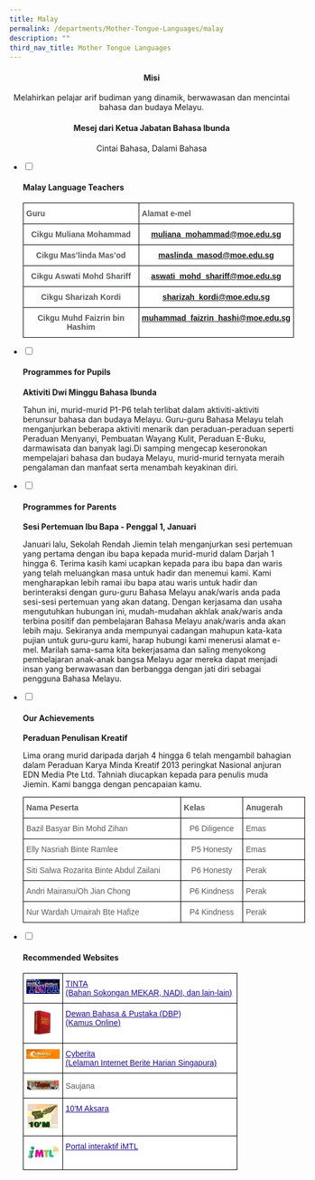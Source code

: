 ```yaml
---
title: Malay
permalink: /departments/Mother-Tongue-Languages/malay
description: ""
third_nav_title: Mother Tongue Languages
---
```

<h4><center>Misi</center></h4>
<center>Melahirkan pelajar arif budiman yang dinamik, berwawasan dan mencintai bahasa dan budaya Melayu.</center>


<h4><center>Mesej dari  Ketua Jabatan Bahasa Ibunda</center></h4>
<center>Cintai Bahasa, Dalami Bahasa</center>

<ul class="jekyllcodex_accordion">
  <li>
    <input type="checkbox" id="accordion1">
		<label for="accordion1"><h4>Malay Language Teachers</h4></label>
    <div>
			<style type="text/css">
.tg  {border-collapse:collapse;border-spacing:0;}
.tg td{border-color:black;border-style:solid;border-width:1px;font-family:Arial, sans-serif;font-size:14px;
  overflow:hidden;padding:10px 5px;word-break:normal;}
.tg th{border-color:black;border-style:solid;border-width:1px;font-family:Arial, sans-serif;font-size:14px;
  font-weight:normal;overflow:hidden;padding:10px 5px;word-break:normal;}
.tg .tg-2r4h{background-color:#FFF;color:#58595B;font-weight:bold;text-align:left;vertical-align:top}
.tg .tg-cqn3{background-color:#FFF;color:#58595B;font-weight:bold;text-align:center;vertical-align:top}
.tg .tg-0pyt{background-color:#FFF;color:#21088A;font-weight:bold;text-align:center;text-decoration:underline;vertical-align:top}
</style>
<table class="tg">
<tbody>
  <tr>
    <td class="tg-2r4h">Guru</td>
    <td class="tg-2r4h">Alamat e-mel</td>
  </tr>
  <tr>
    <td class="tg-cqn3">Cikgu Muliana Mohammad</td>
    <td class="tg-0pyt"><a href="mailto:muliana_mohammad@moe.edu.sg">muliana_mohammad@moe.edu.sg</a></td>
  </tr>
  <tr>
    <td class="tg-cqn3">Cikgu Mas’linda Mas’od</td>
    <td class="tg-0pyt"><a href="mailto:maslinda_masod@moe.edu.sg">maslinda_masod@moe.edu.sg</a></td>
  </tr>
  <tr>
    <td class="tg-cqn3">Cikgu Aswati Mohd Shariff</td>
    <td class="tg-0pyt"><a href="mailto:aswati_mohd_shariff@moe.edu.sg">aswati_mohd_shariff@moe.edu.sg</a></td>
  </tr>
  <tr>
    <td class="tg-cqn3">Cikgu Sharizah Kordi</td>
    <td class="tg-0pyt"><a href="mailto:sharizah_kordi@moe.edu.sg">sharizah_kordi@moe.edu.sg</a></td>
  </tr>
  <tr>
    <td class="tg-cqn3">Cikgu Muhd Faizrin bin Hashim</td>
    <td class="tg-0pyt"><a href="mailto:muhammad_faizrin_hashi@moe.edu.sg">muhammad_faizrin_hashi@moe.edu.sg</a></td>
  </tr>
</tbody>
</table>
		</div>
	</li>
	<li>
		<input type="checkbox" id="accordion2">
		<label for="accordion2"><h4>Programmes for Pupils</h4></label>
		<div>
			<p><strong>Aktiviti Dwi Minggu Bahasa Ibunda</strong></p>
			<p>Tahun ini, murid-murid P1-P6 telah terlibat dalam aktiviti-aktiviti berunsur bahasa dan budaya Melayu. Guru-guru Bahasa Melayu telah menganjurkan beberapa aktiviti menarik dan peraduan-peraduan seperti Peraduan Menyanyi, Pembuatan Wayang Kulit, Peraduan E-Buku, darmawisata dan banyak lagi.Di samping mengecap keseronokan mempelajari bahasa dan budaya Melayu, murid-murid ternyata meraih pengalaman dan manfaat serta menambah keyakinan diri.</p>
		</div>
	</li>
	<li>
		<input type="checkbox" id="accordion3">
		<label for="accordion3"><h4>Programmes for Parents</h4></label>
		<div>
			<p><strong>Sesi Pertemuan Ibu Bapa - Penggal 1, Januari</strong></p>
			<p>Januari lalu, Sekolah Rendah Jiemin telah menganjurkan sesi pertemuan yang pertama dengan ibu bapa kepada murid-murid dalam Darjah 1 hingga 6. Terima kasih kami ucapkan kepada para ibu bapa dan waris yang telah meluangkan masa untuk hadir dan menemui kami. Kami mengharapkan lebih ramai ibu bapa atau waris untuk hadir dan berinteraksi dengan guru-guru Bahasa Melayu anak/waris anda pada sesi-sesi pertemuan yang akan datang. Dengan kerjasama dan usaha mengutuhkan hubungan ini, mudah-mudahan akhlak anak/waris anda terbina positif dan pembelajaran Bahasa Melayu anak/waris anda akan lebih maju. Sekiranya anda mempunyai cadangan mahupun kata-kata pujian untuk guru-guru kami, harap hubungi kami menerusi alamat e-mel. Marilah sama-sama kita bekerjasama dan saling menyokong pembelajaran anak-anak bangsa Melayu agar mereka dapat menjadi insan yang berwawasan dan berbangga dengan jati diri sebagai pengguna Bahasa Melayu.</p>
		</div>
	</li>
	<li>
		<input type="checkbox" id="accordion4">
		<label for="accordion4"><h4>Our Achievements</h4></label>
		<div>
			<p><strong>Peraduan Penulisan Kreatif</strong></p>
			<p>Lima orang murid daripada darjah 4 hingga 6 telah mengambil bahagian dalam Peraduan Karya Minda Kreatif 2013 peringkat Nasional anjuran EDN Media Pte Ltd. Tahniah diucapkan kepada para penulis muda Jiemin. Kami bangga dengan pencapaian kamu.</p>
			<center>
			<style type="text/css">
.tg  {border-collapse:collapse;border-spacing:0;}
.tg td{border-color:black;border-style:solid;border-width:1px;font-family:Arial, sans-serif;font-size:14px;
  overflow:hidden;padding:10px 5px;word-break:normal;}
.tg th{border-color:black;border-style:solid;border-width:1px;font-family:Arial, sans-serif;font-size:14px;
  font-weight:normal;overflow:hidden;padding:10px 5px;word-break:normal;}
.tg .tg-mzni{background-color:#FFF;color:#58595B;text-align:left;vertical-align:top}
.tg .tg-imuo{background-color:#FFF;color:#58595B;text-align:center;vertical-align:top}
.tg .tg-2r4h{background-color:#FFF;color:#58595B;font-weight:bold;text-align:left;vertical-align:top}
</style>
<table class="tg" style="undefined;table-layout: fixed; width: 500px">
<colgroup>
<col style="width: 280px">
<col style="width: 110px">
<col style="width: 110px">
</colgroup>
<tbody>
  <tr>
    <td class="tg-2r4h">Nama Peserta</td>
    <td class="tg-2r4h">Kelas</td>
    <td class="tg-2r4h">Anugerah</td>
  </tr>
  <tr>
    <td class="tg-mzni">Bazil Basyar Bin Mohd Zihan</td>
    <td class="tg-imuo">P6 Diligence</td>
    <td class="tg-mzni">Emas</td>
  </tr>
  <tr>
    <td class="tg-mzni">Elly Nasriah Binte Ramlee</td>
    <td class="tg-imuo">P5 Honesty</td>
    <td class="tg-mzni">Emas</td>
  </tr>
  <tr>
    <td class="tg-mzni">Siti Salwa Rozarita Binte Abdul Zailani</td>
    <td class="tg-imuo">P6 Honesty</td>
    <td class="tg-mzni">Perak</td>
  </tr>
  <tr>
    <td class="tg-mzni">Andri Mairanu/Oh Jian Chong</td>
    <td class="tg-imuo">P6 Kindness</td>
    <td class="tg-mzni">Perak</td>
  </tr>
  <tr>
    <td class="tg-mzni">Nur Wardah Umairah Bte Hafize</td>
    <td class="tg-imuo">P4 Kindness</td>
    <td class="tg-mzni">Perak</td>
  </tr>
</tbody>
</table>
			</center>
		</div>
	</li>
	<li>
		<input type="checkbox" id="accordion5">
		<label for="accordion5"><h4>Recommended Websites</h4></label>
		<div>
			<style type="text/css">
.tg  {border-collapse:collapse;border-spacing:0;}
.tg td{border-color:black;border-style:solid;border-width:1px;font-family:Arial, sans-serif;font-size:14px;
  overflow:hidden;padding:10px 5px;word-break:normal;}
.tg th{border-color:black;border-style:solid;border-width:1px;font-family:Arial, sans-serif;font-size:14px;
  font-weight:normal;overflow:hidden;padding:10px 5px;word-break:normal;}
.tg .tg-imuo{background-color:#FFF;color:#58595B;text-align:center;vertical-align:top}
.tg .tg-0qnb{background-color:#FFF;color:#21088A;font-weight:bold;text-align:left;text-decoration:underline;vertical-align:top}
.tg .tg-vqji{background-color:#FFF;color:#58595B;text-align:left;vertical-align:middle}
</style>
<table class="tg" style="undefined;table-layout: fixed; width: 380px">
<colgroup>
<col style="width: 70px">
<col style="width: 310px">
</colgroup>
<tbody>
  <tr>
    <td class="tg-imuo"><img src="/images/rwm1.jpeg"></td>
    <td class="tg-0qnb"><a href="http://tinta.moe.edu.sg/mekar/slot/u112/index.html" target="_blank" rel="noopener noreferrer"><span style="font-weight:500;text-decoration:underline;color:#21088A">TINTA</span></a><br><a href="http://tinta.moe.edu.sg/mekar/slot/u112/index.html" target="_blank" rel="noopener noreferrer"><span style="font-weight:500;text-decoration:underline;color:#21088A">(Bahan Sokongan MEKAR, NADI, dan lain-lain)</span></a></td>
  </tr>
  <tr>
    <td class="tg-imuo"><img src="/images/rwm2.jpeg"></td>
    <td class="tg-0qnb"><a href="http://prpm.dbp.gov.my/" target="_blank" rel="noopener noreferrer"><span style="font-weight:500;text-decoration:underline;color:#21088A">Dewan Bahasa &amp; Pustaka (DBP)</span></a><br><a href="http://prpm.dbp.gov.my/" target="_blank" rel="noopener noreferrer"><span style="font-weight:500;color:#21088A">(Kamus Online)</span></a><br></td>
  </tr>
  <tr>
    <td class="tg-imuo"><img src="/images/rwm3.jpeg"></td>
    <td class="tg-0qnb"><a href="http://cyberita.asia1.com.sg/" target="_blank" rel="noopener noreferrer"><span style="font-weight:500;text-decoration:underline;color:#21088A">Cyberita</span></a><br><a href="http://cyberita.asia1.com.sg/" target="_blank" rel="noopener noreferrer"><span style="font-weight:500;text-decoration:underline;color:#21088A">(Lelaman Internet Berite Harian Singapura)</span></a></td>
  </tr>
  <tr>
    <td class="tg-imuo"><img src="/images/rwm4.jpeg"></td>
    <td class="tg-vqji">Saujana</td>
  </tr>
  <tr>
    <td class="tg-imuo"><img src="/images/rwm5.jpeg"></td>
    <td class="tg-0qnb"><a href="http://10m.commontown.net/cos/o.x?c=/etd_mep/user&func=login" target="_blank" rel="noopener noreferrer"><span style="font-weight:500;text-decoration:underline;color:#21088A">10'M Aksara</span></a></td>
  </tr>
  <tr>
    <td class="tg-imuo"><img src="/images/rwm6.jpeg"></td>
    <td class="tg-0qnb"><a href="https://imtl.sg/login/index.php" target="_blank" rel="noopener noreferrer"><span style="font-weight:500;text-decoration:underline;color:#21088A">Portal interaktif iMTL</span></a></td>
  </tr>
</tbody>
</table>
		</div>
	</li>
	</ul>